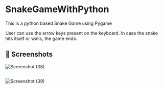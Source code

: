 # SnakeGameWithPython
This is a python based Snake Game using Pygame

User can use the arrow keys present on the keyboard. In case the snake hits itself or walls, the game ends.

## 📸 Screenshots

![Screenshot (38)](https://user-images.githubusercontent.com/108352237/176667826-68e0f3b6-db61-4260-89a3-8817d0314b4b.png)
##

![Screenshot (39)](https://user-images.githubusercontent.com/108352237/176668049-39f2c655-8928-49ec-84d1-4e5d2f55a50c.png)

